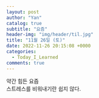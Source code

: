 ```yaml
---
layout: post
author: "Yan"
catalog: true
subtitle: "요즘"
header-img: "img/header/til.jpg"
title: "11월 26일 (토)"
date: 2022-11-26 20:15:08 +0000
categories:
  - Today_I_Learned
comments: true
---
```


약간 힘든 요즘  
스트레스를 비워내기란 쉽지 않다.